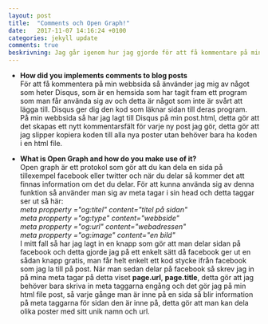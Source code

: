 ```yaml
---
layout: post
title:  "Comments och Open Graph!"
date:   2017-11-07 14:16:24 +0100
categories: jekyll update
comments: true
beskrivning: Jag går igenom hur jag gjorde för att få kommentare på min webbsida och prata lite om Open Graph!
---
```


* **How did you implements comments to blog posts**  
  För att få kommentera på min webbsida så änvänder jag mig av något som heter Disqus, som är en hemsida som har tagit fram ett program som man får använda sig av och detta är något som inte är svårt att lägga till. Disqus ger dig den kod som läknar sidan till deras program.  
  På min webbsida så har jag lagt till Disqus på min post.html, detta gör att det skapas ett nytt kommentarsfält för varje ny post jag gör, detta gör att jag slipper kopiera koden till alla nya poster utan behöver bara ha koden i en html file.

* **What is Open Graph and how do you make use of it?**  
  Open graph är ett protokol som gör att du kan dela en sida på tillexempel facebook eller twitter och när du delar så kommer det att finnas information om det du delar. För att kunna använda sig av denna funktion så använder man sig av meta tagar i sin head och detta taggar ser ut så här:  
  *meta propperty ="og:titel" content="titel på sidan"*   
  *meta propperty ="og:type" content="webbside"*  
  *meta propperty ="og:url" content="webadressen"*  
  *meta propperty ="og:image" content="en bild"*  
  I mitt fall så har jag lagt in en knapp som gör att man delar sidan på facebook och detta gjorde jag på ett enkelt sätt då facebook ger ut en sådan knapp gratis, man får helt enkelt ett kod stycke ifrån facebook som jag la till på post. När man sedan delar på facebook så skrev jag in på mina meta tagar på detta viset **page.url**, **page.title**, detta gör att jag behöver bara skriva in meta taggarna engång och det gör jag på min html file post, så varje gånge man är inne på en sida så blir information på meta taggarna för sidan den är inne på, detta gör att man kan dela olika poster med sitt unik namn och url.
 